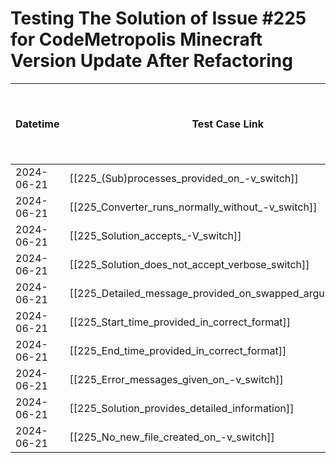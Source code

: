 # Testing The Solution of Issue #225 for CodeMetropolis Minecraft Version Update After Refactoring

| Datetime   | Test Case Link                                                         | Tester     | Passed/Failed | Links to issues (if a bug is found) | Consequences (if the test case needs to be fixed) |
|------------|------------------------------------------------------------------------|------------|---------------|-------------------------------------|---------------------------------------------------|
| 2024-06-21 | [[225_(Sub)processes_provided_on_-v_switch]]                           | Búcsú Áron | Passed        |                                     |                                                   |
| 2024-06-21 | [[225_Converter_runs_normally_without_-v_switch]]                      | Búcsú Áron | Passed        |                                     |                                                   |
| 2024-06-21 | [[225_Solution_accepts_-V_switch]]                                     | Búcsú Áron | Passed        |                                     |                                                   |
| 2024-06-21 | [[225_Solution_does_not_accept_verbose_switch]]                        | Búcsú Áron | Passed        |                                     |                                                   |
| 2024-06-21 | [[225_Detailed_message_provided_on_swapped_argument_order]]            | Búcsú Áron | Passed        |                                     |                                                   |
| 2024-06-21 | [[225_Start_time_provided_in_correct_format]]                          | Búcsú Áron | Passed        |                                     |                                                   |
| 2024-06-21 | [[225_End_time_provided_in_correct_format]]                            | Búcsú Áron | Passed        |                                     |                                                   |
| 2024-06-21 | [[225_Error_messages_given_on_-v_switch]]                              | Búcsú Áron | Passed        |                                     |                                                   |
| 2024-06-21 | [[225_Solution_provides_detailed_information]]                         | Búcsú Áron | Passed        |                                     |                                                   |
| 2024-06-21 | [[225_No_new_file_created_on_-v_switch]]                               | Búcsú Áron | Passed        |                                     |                                                   |
